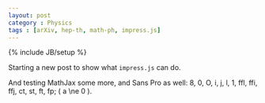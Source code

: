 ```yaml
---
layout: post
category : Physics
tags : [arXiv, hep-th, math-ph, impress.js]
---
```

{% include JB/setup %}

Starting a new post to show what `impress.js` can do.

And testing MathJax some more, and Sans Pro as well: 8, 0, O, i, j, l, 1, ffl, ffi, ffj, ct, st, ft, fp; \( a \ne 0 \).
